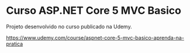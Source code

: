 # Curso ASP.NET Core 5 MVC Basico

Projeto desenvolvido no curso publicado na Udemy.

https://www.udemy.com/course/aspnet-core-5-mvc-basico-aprenda-na-pratica
